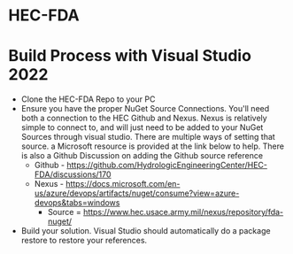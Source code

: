 # HEC-FDA

# Build Process with Visual Studio 2022
- Clone the HEC-FDA Repo to your PC
- Ensure you have the proper NuGet Source Connections. You'll need both a connection to the HEC Github and Nexus. Nexus is relatively simple to connect to, and will just need to be added to your NuGet Sources through visual studio. There are multiple ways of setting that source. a Microsoft resource is provided at the link below to help. There is also a Github Discussion on adding the Github source reference 
  - Github - https://github.com/HydrologicEngineeringCenter/HEC-FDA/discussions/170
  - Nexus - https://docs.microsoft.com/en-us/azure/devops/artifacts/nuget/consume?view=azure-devops&tabs=windows
     - Source = https://www.hec.usace.army.mil/nexus/repository/fda-nuget/
- Build your solution. Visual Studio should automatically do a package restore to restore your references. 
